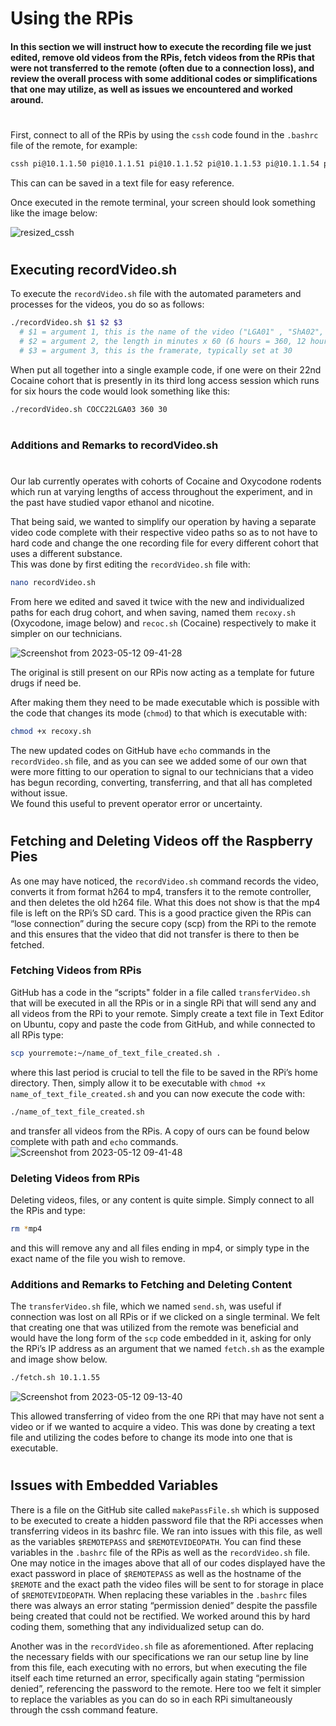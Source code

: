 # Using the RPis
#### In this section we will instruct how to execute the recording file we just edited, remove old videos from the RPis, fetch videos from the RPis that were not transferred to the remote (often due to a connection loss), and review the overall process with some additional codes or simplifications that one may utilize, as well as issues we encountered and worked around. 
#
First, connect to all of the RPis by using the ```cssh``` code found in the ```.bashrc``` file of the remote, for example: 
```bash
cssh pi@10.1.1.50 pi@10.1.1.51 pi@10.1.1.52 pi@10.1.1.53 pi@10.1.1.54 pi@10.1.1.55 pi@10.1.1.56
```
This can can be saved in a text file for easy reference.  

Once executed in the remote terminal, your screen should look something like the image below:

![resized_cssh](https://github.com/jramborger78/raspicluster/assets/134438857/fa3f9514-502c-489f-ad6e-69c33fa17790)

#
## Executing recordVideo.sh
To execute the ```recordVideo.sh``` file with the automated parameters and processes for the videos, you do so as follows:
```bash
./recordVideo.sh $1 $2 $3
  # $1 = argument 1, this is the name of the video ("LGA01" , "ShA02", "PR01" etc.)
  # $2 = argument 2, the length in minutes x 60 (6 hours = 360, 12 hours = 720)
  # $3 = argument 3, this is the framerate, typically set at 30
```
When put all together into a single example code, if one were on their 22nd Cocaine cohort that is presently in its third long access session which runs for six hours the code would look something like this:
```bash
./recordVideo.sh COCC22LGA03 360 30 
```
#
### Additions and Remarks to recordVideo.sh
#
Our lab currently operates with cohorts of Cocaine and Oxycodone rodents which run at varying lengths of access throughout the experiment, and in the past have studied vapor ethanol and nicotine.  

That being said, we wanted to simplify our operation by having a separate video code complete with their respective video paths so as to not have to hard code and change the one recording file for every different cohort that uses a different substance.  
This was done by first editing the ```recordVideo.sh``` file with:
```bash
nano recordVideo.sh 
```
From here we edited and saved it twice with the new and individualized paths for each drug cohort, and when saving, named them ```recoxy.sh``` (Oxycodone, image below) and ```recoc.sh``` (Cocaine) respectively to make it simpler on our technicians.  

![Screenshot from 2023-05-12 09-41-28](https://github.com/jramborger78/raspicluster/assets/134438857/fcf1ad83-b482-471c-b960-3f5bc54eb73f)

The original is still present on our RPis now acting as a template for future drugs if need be.  

After making them they need to be made executable which is possible with the code that changes its mode (```chmod```) to that which is executable with:
```bash
chmod +x recoxy.sh 
```
The new updated codes on GitHub have ```echo``` commands in the ```recordVideo.sh``` file, and as you can see we added some of our own that were more fitting to our operation to signal to our technicians that a video has begun recording, converting, transferring, and that all has completed without issue.  
We found this useful to prevent operator error or uncertainty. 

#
## Fetching and Deleting Videos off the Raspberry Pies


As one may have noticed, the ```recordVideo.sh``` command records the video, converts it from format h264 to mp4, transfers it to the remote controller, and then deletes the old h264 file. What this does not show is that the mp4 file is left on the RPi’s SD card. This is a good practice given the RPis can “lose connection” during the secure copy (scp) from the RPi to the remote and this ensures that the video that did not transfer is there to then be fetched.

### Fetching Videos from RPis
GitHub has a code in the “scripts" folder in a file called ```transferVideo.sh``` that will be executed in all the RPis or in a single RPi that will send any and all videos from the RPi to your remote. Simply create a text file in Text Editor on Ubuntu, copy and paste the code from GitHub, and while connected to all RPis type:
```bash
scp yourremote:~/name_of_text_file_created.sh . 
```
where this last period is crucial to tell the file to be saved in the RPi’s home directory. Then, simply allow it to be executable with ```chmod +x name_of_text_file_created.sh``` and you can now execute the code with:
```bash
./name_of_text_file_created.sh 
```
and transfer all videos from the RPis. A copy of ours can be found below complete with path and ```echo``` commands.
![Screenshot from 2023-05-12 09-41-48](https://github.com/jramborger78/raspicluster/assets/134438857/88e799c1-9bde-4b41-9a7b-6bc5699910ef)

### Deleting Videos from RPis
Deleting videos, files, or any content is quite simple. Simply connect to all the RPis and type:
```bash
rm *mp4 
```
and this will remove any and all files ending in mp4, or simply type in the exact name of the file you wish to remove. 

### Additions and Remarks to Fetching and Deleting Content	
The ```transferVideo.sh``` file, which we named ```send.sh```, was useful if connection was lost on all RPis or if we clicked on a single terminal. We felt that creating one that was utilized from the remote was beneficial and would have the long form of the ```scp``` code embedded in it, asking for only the RPi’s IP address as an argument that we named ```fetch.sh``` as the example and image show below.
```bash
./fetch.sh 10.1.1.55
```

![Screenshot from 2023-05-12 09-13-40](https://github.com/jramborger78/raspicluster/assets/134438857/6f7636fd-f565-47a8-8672-a3d3151e0907)

This allowed transferring of video from the one RPi that may have not sent a video or if we wanted to acquire a video. This was done by creating a text file and utilizing the codes before to change its mode into one that is executable.

#
## Issues with Embedded Variables 
There is a file on the GitHub site called ```makePassFile.sh``` which is supposed to be executed to create a hidden password file that the RPi accesses when transferring videos in its bashrc file. We ran into issues with this file, as well as the variables ```$REMOTEPASS``` and ```$REMOTEVIDEOPATH```. You can find these variables in the ```.bashrc``` file of the RPis as well as the ```recordVideo.sh``` file. One may notice in the images above that all of our codes displayed have the exact password in place of ```$REMOTEPASS``` as well as the hostname of the ```$REMOTE``` and the exact path the video files will be sent to for storage in place of ```$REMOTEVIDEOPATH```. When replacing these variables in the ```.bashrc``` files there was always an error stating “permission denied” despite the passfile being created that could not be rectified. We worked around this by hard coding them, something that any individualized setup can do.  

Another was in the ```recordVideo.sh``` file as aforementioned. After replacing the necessary fields with our specifications we ran our setup line by line from this file, each executing with no errors, but when executing the file itself each time returned an error, specifically again stating “permission denied”, referencing the password to the remote. Here too we felt it simpler to replace the variables as you can do so in each RPi simultaneously through the cssh command feature.

